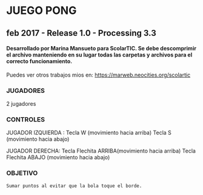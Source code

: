 # JUEGO PONG 
## feb 2017 - Release 1.0 - Processing 3.3


#### Desarrollado por Marina Mansueto para ScolarTIC. Se debe descomprimir el archivo manteniendo en su lugar todas las carpetas y archivos para el correcto funcionamiento.
Puedes ver otros trabajos mios en: https://marweb.neocities.org/scolartic

### JUGADORES
 2 jugadores

### CONTROLES

JUGADOR IZQUIERDA : 
	Tecla W (movimiento hacia arriba)
	Tecla S (movimiento hacia abajo)

JUGADOR DERECHA:
	Tecla Flechita ARRIBA(movimiento hacia arriba)
	Tecla Flechita ABAJO (movimiento hacia abajo)

### OBJETIVO
	Sumar puntos al evitar que la bola toque el borde.
